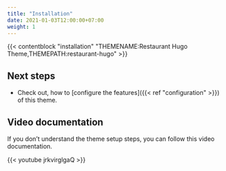 ```yaml
---
title: "Installation"
date: 2021-01-03T12:00:00+07:00
weight: 1
---
```


{{< contentblock "installation" "THEMENAME:Restaurant Hugo Theme,THEMEPATH:restaurant-hugo" >}}

## Next steps

- Check out, how to [configure the features]({{< ref "configuration" >}}) of this theme.

## Video documentation

If you don’t understand the theme setup steps, you can follow this video documentation.

{{< youtube jrkvirglgaQ >}}
